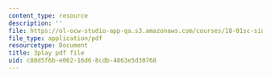 ```yaml
---
content_type: resource
description: ''
file: https://ol-ocw-studio-app-qa.s3.amazonaws.com/courses/18-01sc-single-variable-calculus-fall-2010/c88d5f6be06216d68cdb4863e5d30768_4Q37iOyBq44.pdf
file_type: application/pdf
resourcetype: Document
title: 3play pdf file
uid: c88d5f6b-e062-16d6-8cdb-4863e5d30768
---
```

